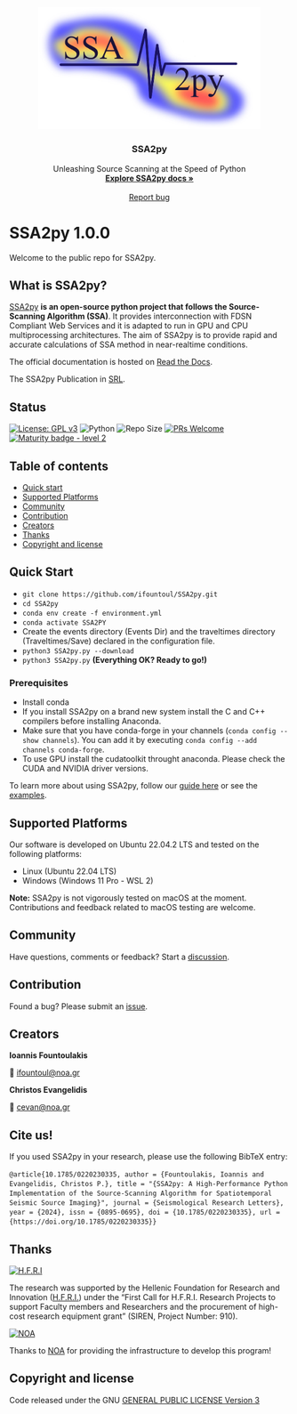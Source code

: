 <p align="center">
  <a href="">
    <img src="logo.jpg" width="400" alt="SSA2py logo">
  </a>
</p>

<h3 align="center">SSA2py</h3>

<p align="center">
   Unleashing Source Scanning at the Speed of Python
  <br>
  <a href="https://ssa2py.readthedocs.io/en/latest/"><strong>Explore SSA2py docs »</strong></a>
  <br>
  <br>
  <a href="https://github.com/ifountoul/SSA2py/issues">Report bug</a>
</p>


# SSA2py 1.0.0

Welcome to the public repo for SSA2py.

## What is SSA2py?

[SSA2py]() **is an open-source python project that follows the Source-Scanning Algorithm (SSA)**.
It provides interconnection with FDSN Compliant Web Services and it is adapted to run in GPU and CPU multiprocessing architectures. 
The aim of SSA2py is to provide rapid and accurate calculations of SSA method in near-realtime conditions.

The official documentation is hosted on [Read the Docs](https://ssa2py.readthedocs.io/en/latest/).

The SSA2py Publication in [SRL](https://pubs.geoscienceworld.org/ssa/srl/article-abstract/doi/10.1785/0220230335/637097/SSA2py-A-High-Performance-Python-Implementation-of?redirectedFrom=fulltext).

## Status

[![License: GPL v3](https://img.shields.io/badge/License-GPLv3-blue.svg)](https://www.gnu.org/licenses/gpl-3.0)
![Python](https://img.shields.io/badge/python-3.10-blue.svg)
![Repo Size](https://img.shields.io/github/repo-size/Sulstice/global-chem)
[![PRs Welcome](https://img.shields.io/badge/PRs-welcome-brightgreen.svg?style=flat-square)](http://makeapullrequest.com)
[![Maturity badge - level 2](https://img.shields.io/badge/Maturity-Level%202%20--%20First%20Release-yellowgreen.svg)](https://github.com/tophat/getting-started/blob/master/scorecard.md)

## Table of contents

- [Quick start](#quick-start)
- [Supported Platforms](#supported-platforms)
- [Community](#community)
- [Contribution](#contribution)
- [Creators](#creators)
- [Thanks](#thanks)
- [Copyright and license](#copyright-and-license)


## Quick Start
- `git clone https://github.com/ifountoul/SSA2py.git`
- `cd SSA2py`
- `conda env create -f environment.yml`
- `conda activate SSA2PY`
-  Create the events directory (Events Dir) and the traveltimes directory (Traveltimes/Save) declared in the configuration file.
- `python3 SSA2py.py --download`
- `python3 SSA2py.py` **(Everything OK? Ready to go!)**

### Prerequisites
- Install conda
- If you install SSA2py on a brand new system install the C and C++ compilers before installing Anaconda.
- Make sure that you have conda-forge in your channels (`conda config --show channels`). You can add it by executing `conda config --add channels conda-forge`.
- To use GPU install the cudatoolkit throught anaconda. Please check the CUDA and NVIDIA driver versions.

To learn more about using SSA2py, follow our [guide here](https://ssa2py.readthedocs.io/en/latest/) or see the [examples](https://ssa2py.readthedocs.io/en/latest/applications.html).

## Supported Platforms

Our software is developed on Ubuntu 22.04.2 LTS and tested on the following platforms:
- Linux (Ubuntu 22.04 LTS)
- Windows (Windows 11 Pro - WSL 2)

**Note:** SSA2py is not vigorously tested on macOS at the moment. Contributions and feedback related to macOS testing are welcome.

## Community

Have questions, comments or feedback? Start a [discussion](https://github.com/ifountoul/SSA2py/discussions).

## Contribution

Found a bug? Please submit an [issue](https://github.com/ifountoul/SSA2py/issues).

## Creators

**Ioannis Fountoulakis**

:email: ifountoul@noa.gr

**Christos Evangelidis**

:email: cevan@noa.gr

## Cite us!

If you used SSA2py in your research, please use the following BibTeX entry:

`@article{10.1785/0220230335,
    author = {Fountoulakis, Ioannis and Evangelidis, Christos P.},
    title = "{SSA2py: A High‐Performance Python Implementation of the Source‐Scanning Algorithm for Spatiotemporal Seismic Source Imaging}",
    journal = {Seismological Research Letters},
    year = {2024},
    issn = {0895-0695},
    doi = {10.1785/0220230335},
    url = {https://doi.org/10.1785/0220230335}}`


## Thanks 

<a href="https://www.elidek.gr/en/homepage/">
  <img src="https://www.elidek.gr/wp-content/themes/elidek/images/elidek_logo_en.png" alt="H.F.R.I" width="310" height="90">
</a>

The research was supported by the Hellenic Foundation for Research and Innovation ([H.F.R.I.](https://www.elidek.gr/en/homepage/)) under the 
“First Call for H.F.R.I. Research Projects to support Faculty members and Researchers and the procurement of high-cost research equipment grant” (SIREN, Project Number: 910).

<a href="https://www.noa.gr/en/">
  <img src="https://www.noa.gr/wp-content/uploads/2019/12/noa_logo.svg" alt="NOA" width="110" height="110">
</a>

Thanks to [NOA](https://www.noa.gr/en/) for providing the infrastructure to develop this program!

## Copyright and license

Code released under the GNU [GENERAL PUBLIC LICENSE Version 3](https://github.com/ifountoul/SSA2py-Ghost/blob/master/LICENSE)
